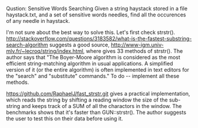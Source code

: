 Qustion: Sensitive Words Searching
Given a string haystack stored in a file haystack.txt, and a set of sensitive words needles, find all the occurences of any needle in haystack.

I'm not sure about the best way to solve this. Let's first check strstr().
http://stackoverflow.com/questions/3183582/what-is-the-fastest-substring-search-algorithm suggests a good source, http://www-igm.univ-mlv.fr/~lecroq/string/index.html, where gives 33 methods of strstr(). The author says that "The Boyer-Moore algorithm is considered as the most efficient string-matching algorithm in usual applications. A simplified version of it (or the entire algorithm) is often implemented in text editors for the "search" and "substitute" commands." To do -- implement all these methods.

https://github.com/RaphaelJ/fast_strstr.git gives a practical implementation, which reads the string by shifting a reading window the size of the sub-string and keeps track of a SUM of all the charactors in the window. The benchmarks shows that it's faster than GUN::strstr(). The author suggests the user to test this on their data before using it.
